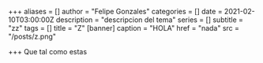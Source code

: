 +++
aliases = []
author = "Felipe Gonzales"
categories = []
date = 2021-02-10T03:00:00Z
description = "descripcion del tema"
series = []
subtitle = "zz"
tags = []
title = "Z"
[banner]
caption = "HOLA"
href = "nada"
src = "/posts/z.png"

+++
Que tal como estas